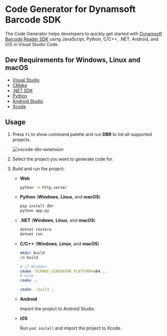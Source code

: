 # Code Generator for Dynamsoft Barcode SDK 

The Code Generator helps developers to quickly get started with [Dynamsoft Barcode Reader SDK](https://www.dynamsoft.com/barcode-reader/overview/) using JavaScript, Python, C/C++, .NET, Android, and iOS in Visual Studio Code.

## Dev Requirements for Windows, Linux and macOS
- [Visual Studio](https://visualstudio.microsoft.com/downloads/)
- [CMake](https://cmake.org/download/)
- [.NET SDK](https://dotnet.microsoft.com/en-us/download/visual-studio-sdks)
- [Python](https://www.python.org/downloads/)
- [Android Studio](https://developer.android.com/studio)
- [Xcode](https://developer.apple.com/xcode/)

## Usage
1. Press `F1` to show command palette and run **DBR** to list all supported projects.
    
    ![vscode-dbr-extension](https://www.dynamsoft.com/codepool/img/2022/05/vscode-dbr-extension.png)

2. Select the project you want to generate code for.
3. Build and run the project:
    - **Web**
        ```bash
        python -m http.server
        ```
    - **Python** (**Windows**, **Linux**, and **macOS**)
        ```bash
        pip install dbr
        python app.py
        ```
    - **.NET** (**Windows**, **Linux**, and **macOS**)
        ```bash
        dotnet restore
        dotnet run
        ```
    - **C/C++** (**Windows**, **Linux**, and **macOS**)
        ```bash
        mkdir build
        cd build

        # if Windows
        cmake -DCMAKE_GENERATOR_PLATFORM=x64 ..
        # else
        cmake ..

        cmake --build .
        ```
    - **Android**
        
        Import the project to Android Studio.

    - **iOS**
        
        Run `pod install` and import the project to Xcode.


